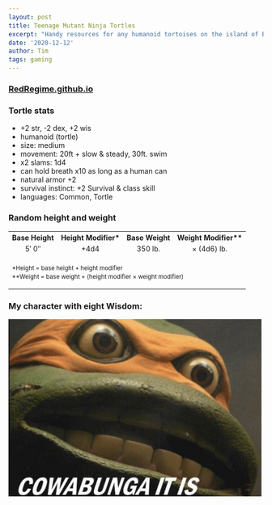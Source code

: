 ```yaml
---
layout: post
title: Teenage Mutant Ninja Tortles
excerpt: "Handy resources for any humanoid tortoises on the island of Bosa."
date: '2020-12-12'
author: Tim
tags: gaming
---
```


### [RedRegime.github.io](https://redregime.github.io/)  

### Tortle stats
* +2 str, -2 dex, +2 wis
* humanoid (tortle)
* size: medium
* movement: 20ft + slow & steady, 30ft. swim 
* x2 slams: 1d4
* can hold breath x10 as long as a human can
* natural armor +2
* survival instinct: +2 Survival & class skill
* languages: Common, Tortle

### Random height and weight
<table id="tortle-stat-tbl">
	<tr>
		<th>Base Height</th>
		<th>Height Modifier*</th>
		<th>Base Weight</th>
		<th>Weight Modifier**</th>
	</tr>
	<tr style="text-align:center;">
		<td>5′ 0″</td>
		<td>+4d4</td>
		<td>350 lb.</td>
		<td>× (4d6) lb.</td>
	</tr>
	<tr>
		<td colspan="4"><p><small>*Height = base height + height modifier<br>
		**Weight = base weight + (height modifier × weight modifier)
		</small></p></td>
	</tr>
</table>

### My character with eight Wisdom:
<img src="/images/cowabunga.png" alt=""/>